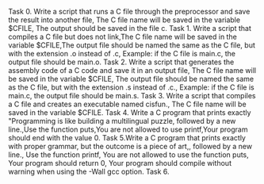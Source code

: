 Task 0. Write a script that runs a C file through the preprocessor and save the result into another file, The C file name will be saved in the variable $CFILE, The output should be saved in the file c.
Task 1. Write a script that compiles a C file but does not link,The C file name will be saved in the variable $CFILE,The output file should be named the same as the C file, but with the extension .o instead of .c, Example: if the C file is main.c, the output file should be main.o.
Task 2. Write a script that generates the assembly code of a C code and save it in an output file, The C file name will be saved in the variable $CFILE, 
The output file should be named the same as the C file, but with the extension .s instead of .c., Example: if the C file is main.c, the output file should be main.s. 
Task 3. Write a script that compiles a C file and creates an executable named cisfun., The C file name will be saved in the variable $CFILE.
Task 4. Write a C program that prints exactly "Programming is like building a multilingual puzzle, followed by a new line.,Use the function puts,You are not allowed to use printf,Your program should end with the value 0.
Task 5.Write a C program that prints exactly with proper grammar, but the outcome is a piece of art,, followed by a new line., Use the function printf, You are not allowed to use the function puts, Your program should return 0, Your program should compile without warning when using the -Wall gcc option.
Task 6.  
